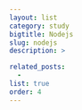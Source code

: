 ```yaml
---
layout: list
category: study
bigtitle: Nodejs
slug: nodejs
description: >

related_posts:
  -
list: true
order: 4
---
```

